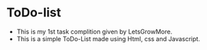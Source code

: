 # ToDo-list

- This is my 1st task complition given by LetsGrowMore.
- This is a simple ToDo-List made using Html, css and Javascript.
